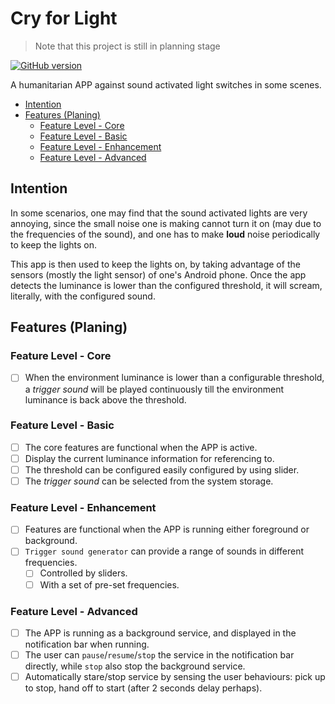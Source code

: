 # Cry for Light

> Note that this project is still in planning stage

[![GitHub version](https://badge.fury.io/gh/unknownmoon%2Fandroid-cry-for-light.svg)](https://badge.fury.io/gh/unknownmoon%2Fandroid-cry-for-light)

A humanitarian APP against sound activated light switches in some scenes.

<!-- MarkdownTOC -->

- [Intention](#intention)
- [Features \(Planing\)](#features-planing)
    - [Feature Level - Core](#feature-level---core)
    - [Feature Level - Basic](#feature-level---basic)
    - [Feature Level - Enhancement](#feature-level---enhancement)
    - [Feature Level - Advanced](#feature-level---advanced)

<!-- /MarkdownTOC -->

<a name="intention"></a>
## Intention

In some scenarios, one may find that the sound activated lights are very annoying, since the small noise one is making cannot turn it on (may due to the frequencies of the sound), and one has to make __loud__ noise periodically to keep the lights on.

This app is then used to keep the lights on, by taking advantage of the sensors (mostly the light sensor) of one's Android phone. Once the app detects the luminance is lower than the configured threshold, it will scream, literally, with the configured sound.

<a name="features-planing"></a>
## Features (Planing)

<a name="feature-level---core"></a>
### Feature Level - Core

 - [ ] When the environment luminance is lower than a configurable threshold, a _trigger sound_ will be played continuously till the environment luminance is back above the threshold.

<a name="feature-level---basic"></a>
### Feature Level - Basic

 - [ ] The core features are functional when the APP is active.
 - [ ] Display the current luminance information for referencing to.
 - [ ] The threshold can be configured easily configured by using slider.
 - [ ] The _trigger sound_ can be selected from the system storage.

<a name="feature-level---enhancement"></a>
### Feature Level - Enhancement

 - [ ] Features are functional when the APP is running either foreground or background.
 - [ ] `Trigger sound generator` can provide a range of sounds in different frequencies.
   - [ ] Controlled by sliders.
   - [ ] With a set of pre-set frequencies.

<a name="feature-level---advanced"></a>
### Feature Level - Advanced

 - [ ] The APP is running as a background service, and displayed in the notification bar when running.
 - [ ] The user can `pause`/`resume`/`stop` the service in the notification bar directly, while `stop` also stop the background service.
 - [ ] Automatically stare/stop service by sensing the user behaviours: pick up to stop, hand off to start (after 2 seconds delay perhaps).
